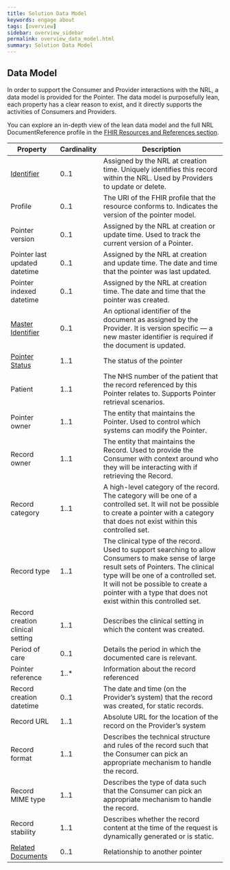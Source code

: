 ```yaml
---
title: Solution Data Model
keywords: engage about
tags: [overview]
sidebar: overview_sidebar
permalink: overview_data_model.html
summary: Solution Data Model
---
```


## Data Model

In order to support the Consumer and Provider interactions with the NRL, a data model is provided for the Pointer. The data model is purposefully lean, each property has a clear reason to exist, and it directly supports the activities of Consumers and Providers.

You can explore an in-depth view of the lean data model and the full NRL DocumentReference profile in the [FHIR Resources and References section](explore_reference.html).

| Property | Cardinality | Description | 
|-----------|----------------|------------|
|[Identifier](pointer_identity.html)|0..1|Assigned by the NRL at creation time. Uniquely identifies this record within the NRL. Used by Providers to update or delete.|
|Profile|0..1|The URI of the FHIR profile that the resource conforms to. Indicates the version of the pointer model.|
|Pointer version |0..1|Assigned by the NRL at creation or update time. Used to track the current version of a Pointer.|
|Pointer last updated datetime|0..1|Assigned by the NRL at creation and update time. The date and time that the pointer was last updated.|
|Pointer indexed datetime|0..1|Assigned by the NRL at creation time. The date and time that the pointer was created.|
|[Master Identifier](pointer_identity.html)|0..1|An optional identifier of the document as assigned by the Provider. It is version specific — a new master identifier is required if the document is updated.|
|[Pointer Status](pointer_lifecycle.html)|1..1|The status of the pointer|
|Patient|1..1|The NHS number of the patient that the record referenced by this Pointer relates to. Supports Pointer retrieval scenarios.|
|Pointer owner|1..1|The entity that maintains the Pointer. Used to control which systems can modify the Pointer.|
|Record owner|1..1|The entity that maintains the Record. Used to provide the Consumer with context around who they will be interacting with if retrieving the Record.|
|Record category|1..1|A high-level category of the record. The category will be one of a controlled set. It will not be possible to create a pointer with a category that does not exist within this controlled set.|
|Record type|1..1|The clinical type of the record. Used to support searching to allow Consumers to make sense of large result sets of Pointers. The clinical type will be one of a controlled set. It will not be possible to create a pointer with a type that does not exist within this controlled set.|
|Record creation clinical setting|1..1|Describes the clinical setting in which the content was created.|
|Period of care|0..1|Details the period in which the documented care is relevant.|
|Pointer reference|1..*|Information about the record referenced|
|Record creation datetime|0..1|The date and time (on the Provider’s system) that the record was created, for static records.|
|Record URL|1..1|Absolute URL for the location of the record on the Provider’s system|
|Record format|1..1|Describes the technical structure and rules of the record such that the Consumer can pick an appropriate mechanism to handle the record.|
|Record MIME type|1..1|Describes the type of data such that the Consumer can pick an appropriate mechanism to handle the record.|
|Record stability|1..1|Describes whether the record content at the time of the request is dynamically generated or is static.|
|[Related Documents](pointer_maintenance.html)|0..1|Relationship to another pointer|
